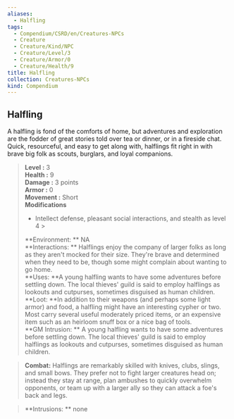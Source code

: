 ```yaml
---
aliases:
  - Halfling
tags:
  - Compendium/CSRD/en/Creatures-NPCs
  - Creature
  - Creature/Kind/NPC
  - Creature/Level/3
  - Creature/Armor/0
  - Creature/Health/9
title: Halfling
collection: Creatures-NPCs
kind: Compendium
---
```

## Halfling  
A halfling is fond of the comforts of home, but adventures and exploration are the fodder of great stories told over tea or dinner, or in a fireside chat. Quick, resourceful, and easy to get along with, halflings fit right in with brave big folk as scouts, burglars, and loyal companions.  

  
> **Level :** 3  
> **Health :** 9  
> **Damage :** 3 points  
> **Armor :** 0  
> **Movement :** Short  
> **Modifications**  
>- Intellect defense, pleasant social interactions, and stealth as level 4 >
>  
> **Environment: ** NA  
> **Interactions: ** Halflings enjoy the company of larger folks as long as they aren't mocked for their size. They're brave and determined when they need to be, though some might complain about wanting to go home.  
> **Uses: **A young halfling wants to have some adventures before settling down. The local thieves' guild is said to employ halflings as lookouts and cutpurses, sometimes disguised as human children.  
> **Loot: **In addition to their weapons (and perhaps some light armor) and food, a halfling might have an interesting cypher or two. Most carry several useful moderately priced items, or an expensive item such as an heirloom snuff box or a nice bag of tools.  
> **GM Intrusion: ** A young halfling wants to have some adventures before settling down. The local thieves' guild is said to employ halflings as lookouts and cutpurses, sometimes disguised as human children.  

> **Combat:** 
> Halflings are remarkably skilled with knives, clubs, slings, and small bows. They prefer not to fight larger creatures head on; instead they stay at range, plan ambushes to quickly overwhelm opponents, or team up with a larger ally so they can attack a foe's back and legs.  
  

> **Intrusions: ** 
> none  
